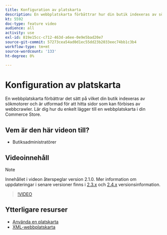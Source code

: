 ```yaml
---
title: Konfiguration av platskarta
description: En webbplatskarta förbättrar hur din butik indexeras av sökmotorer. Lär dig hur du ställer in en webbplatskarta för din [!DNL Commerce] lagra i Admin.
kt: 5592
doc-type: feature video
audience: all
activity: use
exl-id: 819e15cc-c712-463d-a6ee-0e9e5bad20e7
source-git-commit: 57273cea54ad0d1ec55dd23b2033eec74bb1c3b4
workflow-type: tm+mt
source-wordcount: '133'
ht-degree: 0%

---
```


# Konfiguration av platskarta

En webbplatskarta förbättrar det sätt på vilket din butik indexeras av sökmotorer och är utformad för att hitta sidor som kan förbises av webbcrawler. Lär dig hur du enkelt lägger till en webbplatskarta i din Commerce Store.

## Vem är den här videon till?

- Butiksadministratörer

## Videoinnehåll

>[!NOTE]
>
>Innehållet i videon återspeglar version 2.1.0. Mer information om uppdateringar i senare versioner finns i [2.3.x](https://devdocs.magento.com/guides/v2.3/release-notes/bk-release-notes.html) och [2.4.x](https://devdocs.magento.com/guides/v2.4/release-notes/bk-release-notes.html) versionsinformation.

>[!VIDEO](https://video.tv.adobe.com/v/35748?quality=12&learn=on)

## Ytterligare resurser

- [Använda en platskarta](https://docs.magento.com/user-guide/marketing/sitemap-xml.html)
- [XML-webbplatskarta](https://docs.magento.com/user-guide/configuration/catalog/xml-sitemap.html)
